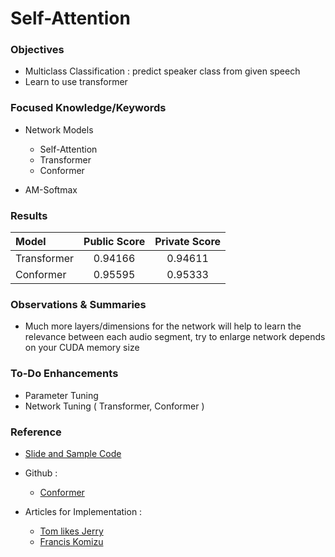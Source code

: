 Self-Attention 
===
### **Objectives**
  * Multiclass Classification : predict speaker class from given speech
  * Learn to use transformer

 
### **Focused Knowledge/Keywords**
  * Network Models
      - Self-Attention
      - Transformer
      - Conformer
   
  * AM-Softmax

### **Results**
| Model        | Public Score | Private Score |
|:-------------| :-----------:| :------------:|
| Transformer  | 0.94166      | 0.94611       |
| Conformer    | 0.95595      | 0.95333       |

### **Observations & Summaries**
  * Much more layers/dimensions for the network will help to learn the relevance between each audio segment, 
    try to enlarge network depends on your CUDA memory size

### **To-Do Enhancements**
  * Parameter Tuning 
  * Network Tuning ( Transformer, Conformer )


### **Reference**
  * [Slide and Sample Code](https://speech.ee.ntu.edu.tw/~hylee/ml/2021-spring.html)
  * Github : 
      - [Conformer](https://github.com/lucidrains/conformer)
      
  * Articles for Implementation : 
      - [Tom likes Jerry](https://blog.csdn.net/qq_43319080/article/details/120256218?spm=1001.2101.3001.6650.7&utm_medium=distribute.pc_relevant.none-task-blog-2%7Edefault%7EBlogCommendFromBaidu%7ERate-7.pc_relevant_default&depth_1-utm_source=distribute.pc_relevant.none-task-blog-2%7Edefault%7EBlogCommendFromBaidu%7ERate-7.pc_relevant_default&utm_relevant_index=12)
      - [Francis Komizu](https://zhuanlan.zhihu.com/p/439212197)


